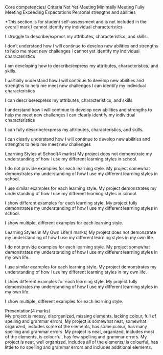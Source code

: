 Core competencies/
Criteria	Not Yet Meeting	Minimally Meeting	Fully Meeting	Exceeding Expectations
Personal strengths and abilities

*This section is for student self-assessment and is not included in the overall mark	I cannot identify my individual characteristics

I struggle to describe/express my attributes, characteristics, and skills.

I don’t understand how I will continue to develop new abilities and strengths to help me meet new challenges	I cannot yet identify my individual characteristics

I am developing how to describe/express my attributes, characteristics, and skills.

I partially understand how I will continue to develop new abilities and strengths to help me meet new challenges	I can identify my individual characteristics

I can describe/express my attributes, characteristics, and skills.

I understand how I will continue to develop new abilities and strengths to help me meet new challenges	I can clearly identify my individual characteristics

I can fully describe/express my attributes, characteristics, and skills.

I can clearly understand how I will continue to develop new abilities and strengths to help me meet new challenges

Learning Styles at School(4 marks)
	My project does not demonstrate my understanding of how I use my different learning styles in school. 

I do not provide examples for each learning style.
	My project somewhat demonstrates my understanding of how I use my different learning styles in school. 

I use similar examples for each learning style.	My project demonstrates my understanding of how I use my different learning styles in school.

I show different examples for each learning style.
	My project fully demonstrates my understanding of how I use my different learning styles in school.

I show multiple, different examples for each learning style.

Learning Styles in My Own Life(4 marks)
My project does not demonstrate my understanding of how I use my different learning styles in my own life. 

I do not provide examples for each learning style.
	My project somewhat demonstrates my understanding of how I use my different learning styles in my own life. 

I use similar examples for each learning style.	My project demonstrates my understanding of how I use my different learning styles in my own life.

I show different examples for each learning style.
	My project fully demonstrates my understanding of how I use my different learning styles in my own life.

I show multiple, different examples for each learning style.

Presentation(4 marks)	
My project is messy, disorganized, missing elements, lacking colour, full of spelling and grammar errors.
My project is somewhat neat, somewhat organized, includes some of the elements, has some colour, has many spelling and grammar errors.
My project is neat, organized, includes most of the elements, is colourful, has few spelling and grammar errors.
My project is neat, well organized, includes all of the elements, is colourful, has little to no spelling and grammar errors and includes additional elements.

